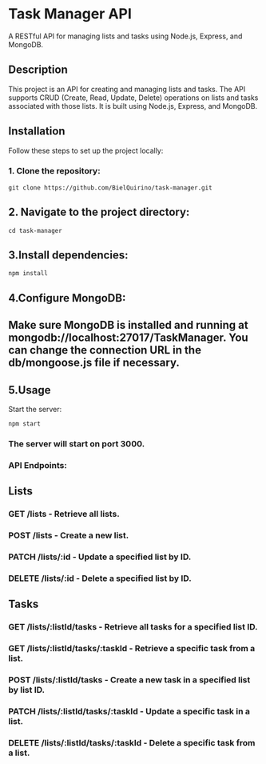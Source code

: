 # Task Manager API

A RESTful API for managing lists and tasks using Node.js, Express, and MongoDB.

## Description

This project is an API for creating and managing lists and tasks. The API supports CRUD (Create, Read, Update, Delete) operations on lists and tasks associated with those lists. It is built using Node.js, Express, and MongoDB.

## Installation

Follow these steps to set up the project locally:

### 1. **Clone the repository:**

   ```
   git clone https://github.com/BielQuirino/task-manager.git
   ```
## 2. **Navigate to the project directory:**

  ```
  cd task-manager 
  ```

## 3.**Install dependencies:**

```
npm install
```
## 4.**Configure MongoDB:**

## Make sure MongoDB is installed and running at mongodb://localhost:27017/TaskManager. You can change the connection URL in the db/mongoose.js file if necessary.

## 5.**Usage**
Start the server:

```
npm start
```
### The server will start on port 3000.

### API Endpoints:

## Lists

### GET /lists - Retrieve all lists.
### POST /lists - Create a new list.
### PATCH /lists/:id - Update a specified list by ID.
### DELETE /lists/:id - Delete a specified list by ID.

## Tasks

### GET /lists/:listId/tasks - Retrieve all tasks for a specified list ID.
### GET /lists/:listId/tasks/:taskId - Retrieve a specific task from a list.
### POST /lists/:listId/tasks - Create a new task in a specified list by list ID.
### PATCH /lists/:listId/tasks/:taskId - Update a specific task in a list.
### DELETE /lists/:listId/tasks/:taskId - Delete a specific task from a list.
